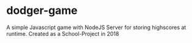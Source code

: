 # dodger-game
A simple Javascript game with NodeJS Server for storing highscores at runtime. Created as a School-Project in 2018
